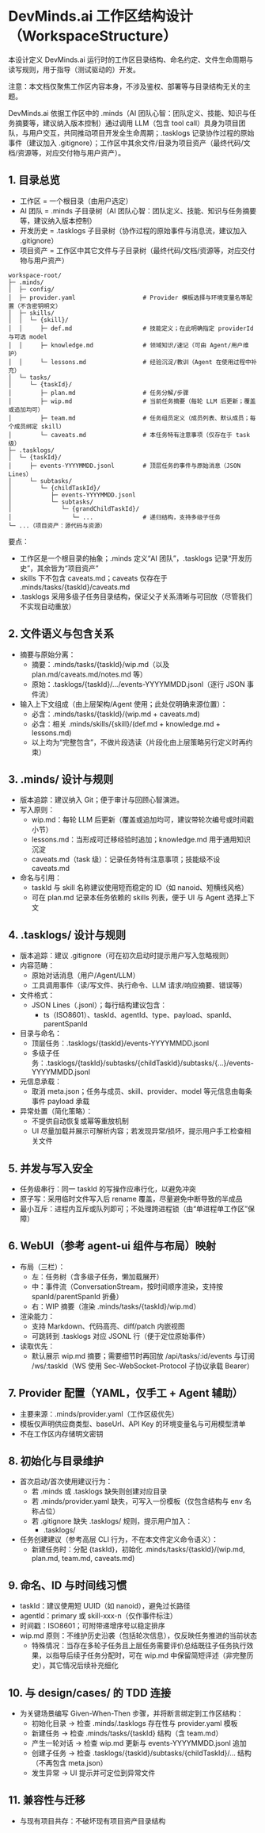 # DevMinds.ai 工作区结构设计（WorkspaceStructure）

本设计定义 DevMinds.ai 运行时的工作区目录结构、命名约定、文件生命周期与读写规则，用于指导（测试驱动的）开发。

注意：本文档仅聚焦工作区内容本身，不涉及鉴权、部署等与目录结构无关的主题。

DevMinds.ai 依据工作区中的 .minds（AI 团队心智：团队定义、技能、知识与任务摘要等，建议纳入版本控制）通过调用 LLM（包含 tool call）具身为项目团队，与用户交互，共同推动项目开发全生命周期；.tasklogs 记录协作过程的原始事件（建议加入 .gitignore）；工作区中其余文件/目录为项目资产（最终代码/文档/资源等，对应交付物与用户资产）。

## 1. 目录总览

- 工作区 = 一个根目录（由用户选定）
- AI 团队 = .minds 子目录树（AI 团队心智：团队定义、技能、知识与任务摘要等，建议纳入版本控制）
- 开发历史 = .tasklogs 子目录树（协作过程的原始事件与消息流，建议加入 .gitignore）
- 项目资产 = 工作区中其它文件与子目录树（最终代码/文档/资源等，对应交付物与用户资产）

```
workspace-root/
├─ .minds/
│  ├─ config/
│  ├─ provider.yaml                   # Provider 模板选择与环境变量名等配置（不含密钥明文）
│  ├─ skills/
│  │  └─ {skill}/
│  │     ├─ def.md                    # 技能定义；在此明确指定 providerId 与可选 model
│  │     ├─ knowledge.md              # 领域知识/速记（可由 Agent/用户维护）
│  │     └─ lessons.md                # 经验沉淀/教训（Agent 在使用过程中补充）
│  └─ tasks/
│     └─ {taskId}/
│        ├─ plan.md                   # 任务分解/步骤
│        ├─ wip.md                    # 当前任务摘要（每轮 LLM 后更新；覆盖或追加均可）
│        ├─ team.md                   # 任务组员定义（成员列表、默认成员；每个成员绑定 skill）
│        └─ caveats.md                # 本任务特有注意事项（仅存在于 task 级）
├─ .tasklogs/
│  └─ {taskId}/
│     ├─ events-YYYYMMDD.jsonl        # 顶层任务的事件与原始消息（JSON Lines）
│     └─ subtasks/
│        └─ {childTaskId}/
│           ├─ events-YYYYMMDD.jsonl
│           └─ subtasks/
│              └─ {grandChildTaskId}/
│                 └─ ...              # 递归结构，支持多级子任务
└─ ...（项目资产：源代码与资源）
```

要点：

- 工作区是一个根目录的抽象；.minds 定义“AI 团队”，.tasklogs 记录“开发历史”，其余皆为“项目资产”
- skills 下不包含 caveats.md；caveats 仅存在于 .minds/tasks/{taskId}/caveats.md
- .tasklogs 采用多级子任务目录结构，保证父子关系清晰与可回放（尽管我们不实现自动重放）

## 2. 文件语义与包含关系

- 摘要与原始分离：
  - 摘要：.minds/tasks/{taskId}/wip.md（以及 plan.md/caveats.md/notes.md 等）
  - 原始：.tasklogs/{taskId}/…/events-YYYYMMDD.jsonl（逐行 JSON 事件流）
- 输入上下文组成（由上层架构/Agent 使用；此处仅明确来源位置）：
  - 必含：.minds/tasks/{taskId}/(wip.md + caveats.md)
  - 必含：相关 .minds/skills/{skill}/(def.md + knowledge.md + lessons.md)
  - 以上均为“完整包含”，不做片段选读（片段化由上层策略另行定义时再约束）

## 3. .minds/ 设计与规则

- 版本追踪：建议纳入 Git；便于审计与回顾心智演进。
- 写入原则：
  - wip.md：每轮 LLM 后更新（覆盖或追加均可，建议带轮次编号或时间戳小节）
  - lessons.md：当形成可迁移经验时追加；knowledge.md 用于通用知识沉淀
  - caveats.md（task 级）：记录任务特有注意事项；技能级不设 caveats.md
- 命名与引用：
  - taskId 与 skill 名称建议使用短而稳定的 ID（如 nanoid、短横线风格）
  - 可在 plan.md 记录本任务依赖的 skills 列表，便于 UI 与 Agent 选择上下文

## 4. .tasklogs/ 设计与规则

- 版本追踪：建议 .gitignore（可在初次启动时提示用户写入忽略规则）
- 内容范畴：
  - 原始对话消息（用户/Agent/LLM）
  - 工具调用事件（读/写文件、执行命令、LLM 请求/响应摘要、错误等）
- 文件格式：
  - JSON Lines（.jsonl）；每行结构建议包含：
    - ts（ISO8601）、taskId、agentId、type、payload、spanId、parentSpanId
- 目录与命名：
  - 顶层任务：.tasklogs/{taskId}/events-YYYYMMDD.jsonl
  - 多级子任务：.tasklogs/{taskId}/subtasks/{childTaskId}/subtasks/{...}/events-YYYYMMDD.jsonl
- 元信息承载：
  - 取消 meta.json；任务与成员、skill、provider、model 等元信息由每条事件 payload 承载
- 异常处置（简化策略）：
  - 不提供自动恢复或幂等重放机制
  - UI 尽量加载并展示可解析内容；若发现异常/损坏，提示用户手工检查相关文件

## 5. 并发与写入安全

- 任务级串行：同一 taskId 的写操作应串行化，以避免冲突
- 原子写：采用临时文件写入后 rename 覆盖，尽量避免中断导致的半成品
- 最小互斥：进程内互斥或队列即可；不处理跨进程锁（由“单进程单工作区”保障）

## 6. WebUI（参考 agent-ui 组件与布局）映射

- 布局（三栏）：
  - 左：任务树（含多级子任务，懒加载展开）
  - 中：事件流（ConversationStream，按时间顺序渲染，支持按 spanId/parentSpanId 折叠）
  - 右：WIP 摘要（渲染 .minds/tasks/{taskId}/wip.md）
- 渲染能力：
  - 支持 Markdown、代码高亮、diff/patch 内嵌视图
  - 可跳转到 .tasklogs 对应 JSONL 行（便于定位原始事件）
- 读取优先：
  - 默认展示 wip.md 摘要；需要细节时再回放 /api/tasks/:id/events 与订阅 /ws/:taskId（WS 使用 Sec-WebSocket-Protocol 子协议承载 Bearer）

## 7. Provider 配置（YAML，仅手工 + Agent 辅助）

- 主要来源：.minds/provider.yaml（工作区级优先）
- 模板仅声明供应商类型、baseUrl、API Key 的环境变量名与可用模型清单
- 不在工作区内存储明文密钥

## 8. 初始化与目录维护

- 首次启动/首次使用建议行为：
  - 若 .minds 或 .tasklogs 缺失则创建对应目录
  - 若 .minds/provider.yaml 缺失，可写入一份模板（仅包含结构与 env 名称占位）
  - 若 .gitignore 缺失 .tasklogs/ 规则，提示用户加入：
    - .tasklogs/
- 任务创建建议（参考高层 CLI 行为，不在本文件定义命令语义）：
  - 新建任务时：分配 {taskId}，初始化 .minds/tasks/{taskId}/(wip.md, plan.md, team.md, caveats.md)

## 9. 命名、ID 与时间线习惯

- taskId：建议使用短 UUID（如 nanoid），避免过长路径
- agentId：primary 或 skill-xxx-n（仅作事件标注）
- 时间戳：ISO8601；可附带递增序号以稳定排序
- wip.md 原则：不维护历史沿袭（包括轮次信息），仅反映任务推进的当前状态
  - 特殊情况：当存在多轮子任务且上层任务需要评价总结既往子任务执行效果，以指导后续子任务分配时，可在 wip.md 中保留简短评述（非完整历史），其它情况后续补充细化

## 10. 与 design/cases/ 的 TDD 连接

- 为关键场景编写 Given-When-Then 步骤，并将断言绑定到工作区结构：
  - 初始化目录 -> 检查 .minds/.tasklogs 存在性与 provider.yaml 模板
  - 新建任务 -> 检查 .minds/tasks/{taskId} 结构（含 team.md）
  - 产生一轮对话 -> 检查 wip.md 更新与 events-YYYYMMDD.jsonl 追加
  - 创建子任务 -> 检查 .tasklogs/{taskId}/subtasks/{childTaskId}/… 结构（不再包含 meta.json）
  - 发生异常 -> UI 提示并可定位到异常文件

## 11. 兼容性与迁移

- 与现有项目共存：不破坏现有项目资产目录结构
